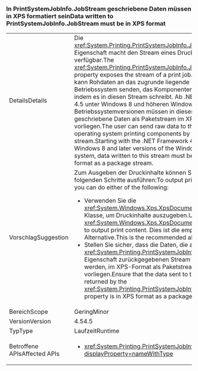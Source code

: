 ### <a name="data-written-to-printsystemjobinfojobstream-must-be-in-xps-format"></a><span data-ttu-id="b297f-101">In PrintSystemJobInfo.JobStream geschriebene Daten müssen in XPS formatiert sein</span><span class="sxs-lookup"><span data-stu-id="b297f-101">Data written to PrintSystemJobInfo.JobStream must be in XPS format</span></span>

|   |   |
|---|---|
|<span data-ttu-id="b297f-102">Details</span><span class="sxs-lookup"><span data-stu-id="b297f-102">Details</span></span>|<span data-ttu-id="b297f-103">Die <xref:System.Printing.PrintSystemJobInfo.JobStream>-Eigenschaft macht den Stream eines Druckauftrags verfügbar.</span><span class="sxs-lookup"><span data-stu-id="b297f-103">The <xref:System.Printing.PrintSystemJobInfo.JobStream> property exposes the stream of a print job.</span></span> <span data-ttu-id="b297f-104">Der Benutzer kann Rohdaten an das zugrunde liegende Betriebssystem senden, das Komponenten druckt, indem es in diesen Stream schreibt. Ab .NET Framework 4.5 unter Windows 8 und höheren Windows-Betriebssystemversionen müssen in diesen Stream geschriebene Daten als Paketstream im XPS-Format vorliegen.</span><span class="sxs-lookup"><span data-stu-id="b297f-104">The user can send raw data to the underlying operating system printing components by writing to this stream.Starting with the .NET Framework 4.5 on Windows 8 and later versions of the Windows operating system, data written to this stream must be in XPS format as a package stream.</span></span>|
|<span data-ttu-id="b297f-105">Vorschlag</span><span class="sxs-lookup"><span data-stu-id="b297f-105">Suggestion</span></span>|<span data-ttu-id="b297f-106">Zum Ausgeben der Druckinhalte können Sie einen der folgenden Schritte ausführen:</span><span class="sxs-lookup"><span data-stu-id="b297f-106">To output print content, you can do either of the following:</span></span><ul><li><span data-ttu-id="b297f-107">Verwenden Sie die <xref:System.Windows.Xps.XpsDocumentWriter>-Klasse, um Druckinhalte auszugeben.</span><span class="sxs-lookup"><span data-stu-id="b297f-107">Use the <xref:System.Windows.Xps.XpsDocumentWriter> class to output print content.</span></span> <span data-ttu-id="b297f-108">Dies ist die empfohlene Alternative.</span><span class="sxs-lookup"><span data-stu-id="b297f-108">This is the recommended alternative.</span></span></li><li><span data-ttu-id="b297f-109">Stellen Sie sicher, dass die Daten, die an den von der <xref:System.Printing.PrintSystemJobInfo.JobStream>-Eigenschaft zurückgegebenen Stream gesendet werden, im XPS-Format als Paketstream vorliegen.</span><span class="sxs-lookup"><span data-stu-id="b297f-109">Ensure that the data sent to the stream returned by the <xref:System.Printing.PrintSystemJobInfo.JobStream> property is in XPS format as a package stream.</span></span></li></ul>|
|<span data-ttu-id="b297f-110">Bereich</span><span class="sxs-lookup"><span data-stu-id="b297f-110">Scope</span></span>|<span data-ttu-id="b297f-111">Gering</span><span class="sxs-lookup"><span data-stu-id="b297f-111">Minor</span></span>|
|<span data-ttu-id="b297f-112">Version</span><span class="sxs-lookup"><span data-stu-id="b297f-112">Version</span></span>|<span data-ttu-id="b297f-113">4.5</span><span class="sxs-lookup"><span data-stu-id="b297f-113">4.5</span></span>|
|<span data-ttu-id="b297f-114">Typ</span><span class="sxs-lookup"><span data-stu-id="b297f-114">Type</span></span>|<span data-ttu-id="b297f-115">Laufzeit</span><span class="sxs-lookup"><span data-stu-id="b297f-115">Runtime</span></span>|
|<span data-ttu-id="b297f-116">Betroffene APIs</span><span class="sxs-lookup"><span data-stu-id="b297f-116">Affected APIs</span></span>|<ul><li><xref:System.Printing.PrintSystemJobInfo.JobStream?displayProperty=nameWithType></li></ul>|


